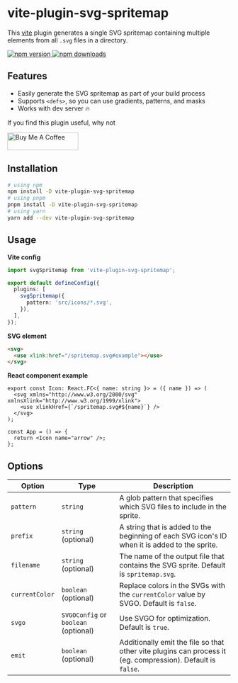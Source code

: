 # vite-plugin-svg-spritemap

This [vite](https://vitejs.dev/) plugin generates a single SVG spritemap containing multiple <symbol> elements from all `.svg` files in a directory.

<a href="https://www.npmjs.com/package/vite-plugin-svg-spritemap">
  <img alt="npm version" src="https://img.shields.io/npm/v/vite-plugin-svg-spritemap.svg?style=flat-square" />
</a>
<a href="https://www.npmjs.com/package/vite-plugin-svg-spritemap">
  <img alt="npm downloads" src="https://img.shields.io/npm/dm/vite-plugin-svg-spritemap.svg?style=flat-square" />
</a>

## Features

- Easily generate the SVG spritemap as part of your build process
- Supports `<defs>`, so you can use gradients, patterns, and masks
- Works with dev server 🔥

If you find this plugin useful, why not

<a href="https://www.buymeacoffee.com/gmakarov" target="_blank"><img src="https://cdn.buymeacoffee.com/buttons/v2/default-yellow.png" alt="Buy Me A Coffee" width="160" height="40"></a>

## Installation

```bash
# using npm
npm install -D vite-plugin-svg-spritemap
# using pnpm
pnpm install -D vite-plugin-svg-spritemap
# using yarn
yarn add --dev vite-plugin-svg-spritemap
```

## Usage

**Vite config**

```ts
import svgSpritemap from 'vite-plugin-svg-spritemap';

export default defineConfig({
  plugins: [
    svgSpritemap({
      pattern: 'src/icons/*.svg',
    }),
  ],
});
```

**SVG element**

```html
<svg>
  <use xlink:href="/spritemap.svg#example"></use>
</svg>
```

**React component example**

```tsx
export const Icon: React.FC<{ name: string }> = ({ name }) => (
  <svg xmlns="http://www.w3.org/2000/svg" xmlnsXlink="http://www.w3.org/1999/xlink">
    <use xlinkHref={`/spritemap.svg#${name}`} />
  </svg>
);

const App = () => {
  return <Icon name="arrow" />;
};
```

## Options

| Option         | Type                                 | Description                                                                                                 |
| -------------- | ------------------------------------ |-------------------------------------------------------------------------------------------------------------|
| `pattern`      | `string`                             | A glob pattern that specifies which SVG files to include in the sprite.                                     |
| `prefix`       | `string` (optional)                  | A string that is added to the beginning of each SVG icon's ID when it is added to the sprite.               |
| `filename`     | `string` (optional)                  | The name of the output file that contains the SVG sprite. Default is `spritemap.svg`.                       |
| `currentColor` | `boolean` (optional)                 | Replace colors in the SVGs with the `currentColor` value by SVGO. Default is `false`.                       |
| `svgo`         | `SVGOConfig` or `boolean` (optional) | Use SVGO for optimization. Default is `true`.                                                               |
| `emit`         | `boolean` (optional)                 | Additionally emit the file so that other vite plugins can process it (eg. compression). Default is `false`. |
